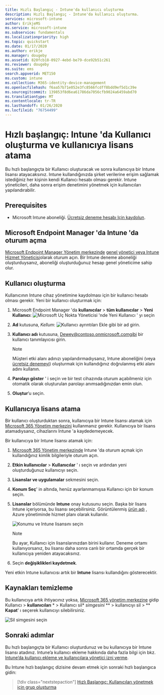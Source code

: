 ```yaml
---
title: Hızlı Başlangıç - Intune'da kullanıcı oluşturma
description: Hızlı Başlangıç - Intune'da kullanıcı oluşturma.
services: microsoft-intune
author: ErikjeMS
ms.service: microsoft-intune
ms.subservice: fundamentals
ms.localizationpriority: high
ms.topic: quickstart
ms.date: 01/17/2020
ms.author: erikje
ms.manager: dougeby
ms.assetid: 820fcb18-0927-4ebd-be79-dce92b51c261
ms.reviewer: dougeby
ms.suite: ems
search.appverid: MET150
ms.custom: intune
ms.collection: M365-identity-device-management
ms.openlocfilehash: f6aa57b71e052e3fc8566fcdff8bdd9ef5d1c39e
ms.sourcegitcommit: 139853f8d6ea61786da7056cfb9024a6459abd70
ms.translationtype: MT
ms.contentlocale: tr-TR
ms.lasthandoff: 01/26/2020
ms.locfileid: "76754499"
---
```

# <a name="quickstart-create-a-user-in-intune-and-assign-the-user-a-license"></a>Hızlı başlangıç: Intune 'da Kullanıcı oluşturma ve kullanıcıya lisans atama

Bu hızlı başlangıçta bir Kullanıcı oluşturacak ve sonra kullanıcıya bir Intune lisansı atayacaksınız. Intune kullandığınızda şirket verilerine erişim sağlamak istediğiniz her kişinin kendi Kullanıcı hesabı olması gerekir. Intune yöneticileri, daha sonra erişim denetimini yönetmek için kullanıcıları yapılandırabilir.

## <a name="prerequisites"></a>Prerequisites

- Microsoft Intune aboneliği. [Ücretsiz deneme hesabı Için kaydolun](../fundamentals/free-trial-sign-up.md).

## <a name="sign-in-to-intune-in-microsoft-endpoint-manager"></a>Microsoft Endpoint Manager 'da Intune 'da oturum açma

[Microsoft Endpoint Manager Yönetim merkezinde](https://go.microsoft.com/fwlink/?linkid=2109431) [genel yönetici veya Intune Hizmet Yöneticisi](users-add.md#types-of-administrators)olarak oturum açın. Bir Intune deneme aboneliği oluşturduysanız, aboneliği oluşturduğunuz hesap genel yöneticime sahip olur.

## <a name="create-a-user"></a>Kullanıcı oluşturma

Kullanıcının Intune cihaz yönetimine kaydolması için bir kullanıcı hesabı olması gerekir. Yeni bir kullanıcı oluşturmak için:

1. Microsoft Endpoint Manager 'da **kullanıcılar** > **tüm kullanıcılar** > **Yeni Kullanıcı**: ![Microsoft Uç Nokta Yöneticisi 'nde Yeni Kullanıcı ' yı seçin](./media/quickstart-create-user/create-user.png)
2. **Ad** kutusuna, *Kellum*: ![Kullanıcı](./media/quickstart-create-user/create-user-02.png) ayrıntıları Ekle gibi bir ad girin.
3. **Kullanıcı adı** kutusuna, Dewey@contoso.onmicrosoft.comgibi bir kullanıcı tanımlayıcısı girin.

    > [!NOTE]
    > Müşteri etki alanı adınızı yapılandırmadıysanız, Intune aboneliğini (veya [ücretsiz denemeyi](free-trial-sign-up.md#sign-up-for-a-microsoft-intune-free-trial)) oluşturmak için kullandığınız doğrulanmış etki alanı adını kullanın. 

4. **Parolayı göster** ' i seçin ve bir test cihazında oturum açabilmeniz için otomatik olarak oluşturulan parolayı anımsadığınızdan emin olun.
5. **Oluştur**’u seçin.

## <a name="assign-a-license-to-the-user"></a>Kullanıcıya lisans atama

Bir kullanıcı oluşturduktan sonra, kullanıcıya bir Intune lisansı atamak için [Microsoft 365 Yönetim merkezini](https://go.microsoft.com/fwlink/p/?LinkId=698854) kullanmanız gerekir. Kullanıcıya bir lisans atamadıysanız, cihazlarını Intune 'a kaydedemeyecek.

Bir kullanıcıya bir Intune lisansı atamak için:

1. [Microsoft 365 Yönetim merkezinde](https://go.microsoft.com/fwlink/p/?LinkId=698854) Intune 'da oturum açmak için kullandığınız kimlik bilgileriyle oturum açın.
2. **Etkin kullanıcılar** > **Kullanıcılar** ' ı seçin ve ardından yeni oluşturduğunuz kullanıcıyı seçin.
3. **Lisanslar ve uygulamalar** sekmesini seçin.
4. **Konum Seç**' in altında, henüz ayarlanmamışsa Kullanıcı için bir konum seçin.
2. **Lisanslar** bölümünde **Intune** onay kutusunu seçin. Başka bir lisans Intune içeriyorsa, bu lisansı seçebilirsiniz. Görüntülenmiş [ürün adı](https://docs.microsoft.com/azure/active-directory/users-groups-roles/licensing-service-plan-reference) , Azure yönetiminde hizmet planı olarak kullanılır.

    ![Konumu ve Intune lisansını seçin](./media/quickstart-create-user/create-user-03.png)

   > [!NOTE]
   > Bu ayar, Kullanıcı için lisanslarınızdan birini kullanır. Deneme ortamı kullanıyorsanız, bu lisansı daha sonra canlı bir ortamda gerçek bir kullanıcıya yeniden atayacaksınız.

6. Seçin **değişiklikleri kaydetmek**.

Yeni etkin Intune kullanıcısı artık bir **Intune** lisansı kullandığını gösterecektir.

## <a name="clean-up-resources"></a>Kaynakları temizleme

Bu kullanıcıya artık ihtiyacınız yoksa, [Microsoft 365 yönetim merkezine](https://go.microsoft.com/fwlink/p/?LinkId=698854) gidip Kullanıcı > **kullanıcıları** * > Kullanıcı sil* *simgesini* ** > kullanıcıyı sil > ** **Kapat**' ı seçerek kullanıcıyı silebilirsiniz.

   ![Sil simgesini seçin](./media/quickstart-create-user/create-user-04.png)

## <a name="next-steps"></a>Sonraki adımlar

Bu hızlı başlangıçta bir Kullanıcı oluşturdunuz ve bu kullanıcıya bir Intune lisansı atadınız. Intune’a kullanıcı ekleme hakkında daha fazla bilgi için bkz. [Intune’da kullanıcı ekleme ve kullanıcılara yönetici izni verme](users-add.md).

Bu Intune hızlı başlangıç dizisine devam etmek için sonraki hızlı başlangıca gidin:

> [!div class="nextstepaction"]
> [Hızlı Başlangıç: Kullanıcıları yönetmek için grup oluşturma](../quickstart-create-group.md)

